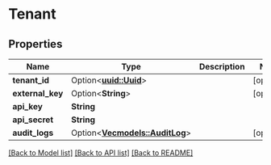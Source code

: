 # Tenant

## Properties

Name | Type | Description | Notes
------------ | ------------- | ------------- | -------------
**tenant_id** | Option<[**uuid::Uuid**](uuid::Uuid.md)> |  | [optional]
**external_key** | Option<**String**> |  | [optional]
**api_key** | **String** |  | 
**api_secret** | **String** |  | 
**audit_logs** | Option<[**Vec<models::AuditLog>**](AuditLog.md)> |  | [optional]

[[Back to Model list]](../README.md#documentation-for-models) [[Back to API list]](../README.md#documentation-for-api-endpoints) [[Back to README]](../README.md)


